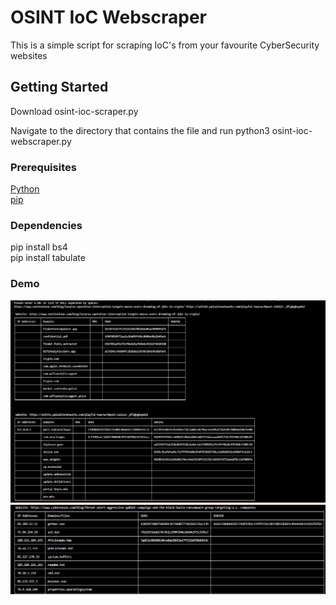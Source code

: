 # OSINT IoC Webscraper

This is a simple script for scraping IoC's from your favourite CyberSecurity websites

## Getting Started

Download osint-ioc-scraper.py

Navigate to the directory that contains the file and run python3 osint-ioc-webscraper.py

### Prerequisites

[Python](https://www.python.org/downloads/)
<br>
[pip](https://pypi.org/project/pip/)


### Dependencies

pip install bs4
<br>
pip install tabulate


### Demo

![Demo Image](demo.PNG)
![Demo Image](demo2.PNG)
